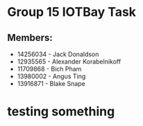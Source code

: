 # Group 15 IOTBay Task
## Members:
- 14256034 - Jack Donaldson
- 12935565 - Alexander Korabelnikoff
- 11709868 - Bich Pham
- 13980002 - Angus Ting
- 13916871 - Blake Snape

# testing something